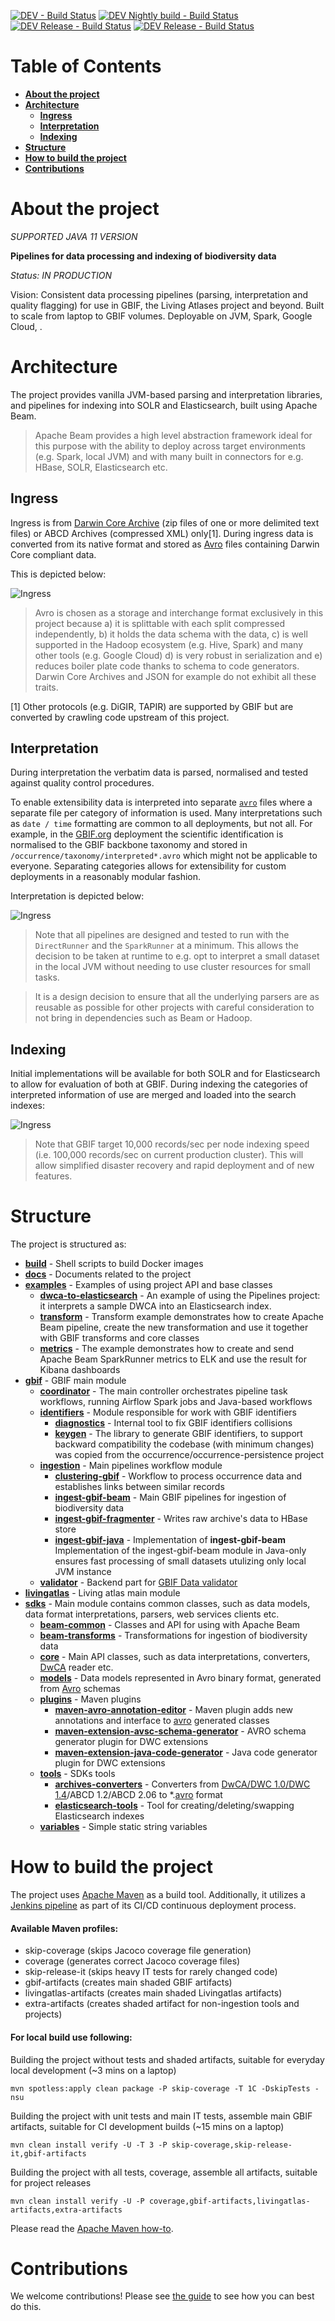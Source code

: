 [![DEV - Build Status](https://builds.gbif.org/job/pipelines/badge/icon?subject=DEV%20-%20Build%20Status&style=flat-square)](https://builds.gbif.org/job/pipelines)
[![DEV Nightly build - Build Status](https://builds.gbif.org/job/pipelines-nightly-build/badge/icon?subject=DEV%20Nightly%20build%20-%20Build%20Status&style=flat-square)](https://builds.gbif.org/job/pipelines-nightly-build/)
[![DEV Release - Build Status](https://builds.gbif.org/job/pipelines-master/badge/icon?subject=Release%20-%20Build%20Status&style=flat-square)](https://builds.gbif.org/job/pipelines-master/)
[![DEV Release - Build Status](https://builds.gbif.org/buildStatus/icon?job=pipelines-dev-smoke-testing&subject=DEV%20-%20Smoking%20tests%20status&style=flat-square)](https://builds.gbif.org/job/pipelines-dev-smoke-testing/)
<!--[![Coverage](https://sonar.gbif.org/api/project_badges/measure?project=org.gbif.pipelines%3Apipelines-parent&metric=coverage)](https://sonar.gbif.org/dashboard?id=org.gbif.pipelines%3Apipelines-parent)-->

# Table of Contents

- [**About the project**](#about-the-project)
- [**Architecture**](#architecture)
    - [**Ingress**](#ingress)
    - [**Interpretation**](#interpretation)
    - [**Indexing**](#indexing)
- [**Structure**](#structure)
- [**How to build the project**](#how-to-build-the-project)
- [**Contributions**](#contributions)

# About the project

*SUPPORTED JAVA 11 VERSION*

**Pipelines for data processing and indexing of biodiversity data**

_Status: IN PRODUCTION_

Vision: Consistent data processing pipelines (parsing, interpretation and quality flagging) for use in GBIF, the Living Atlases project and beyond.
Built to scale from laptop to GBIF volumes. Deployable on JVM, Spark, Google Cloud, <insert your favourite cloud provider here>.

# Architecture

The project provides vanilla JVM-based parsing and interpretation libraries, and pipelines for indexing into SOLR and Elasticsearch, built using Apache Beam.

> Apache Beam provides a high level abstraction framework ideal for this purpose with the ability to deploy across target environments (e.g. Spark, local JVM) and with many built in connectors for e.g. HBase, SOLR, Elasticsearch etc.

## Ingress

Ingress is from [Darwin Core Archive](https://www.tdwg.org/standards/dwc/) (zip files of one or more delimited text files) or ABCD Archives (compressed XML) only[1].
During ingress data is converted from its native format and stored as [Avro](https://avro.apache.org/docs/current/) files containing Darwin Core compliant data.

This is depicted below:

![Ingress](./docs/images/ingress.svg)

> Avro is chosen as a storage and interchange format exclusively in this project because a) it is splittable with each split compressed independently, b) it holds the data schema with the data, c) is well supported in the Hadoop ecosystem (e.g. Hive, Spark) and many other tools (e.g. Google Cloud) d) is very robust in serialization and e) reduces boiler plate code thanks to schema to code generators. Darwin Core Archives and JSON for example do not exhibit all these traits.

[1] Other protocols (e.g. DiGIR, TAPIR) are supported by GBIF but are converted by crawling code upstream of this project.

## Interpretation

During interpretation the verbatim data is parsed, normalised and tested against quality control procedures.

To enable extensibility data is interpreted into separate [`avro`](https://avro.apache.org/docs/current/) files where a separate file per category of information is used.  Many interpretations such as `date / time` formatting are common to all deployments, but not all.
For example, in the [GBIF.org](https://www.gbif.org) deployment the scientific identification is normalised to the GBIF backbone taxonomy and stored in `/occurrence/taxonomy/interpreted*.avro` which might not be applicable to everyone.
Separating categories allows for extensibility for custom deployments in a reasonably modular fashion.

Interpretation is depicted below:

![Ingress](./docs/images/interpret.svg)

> Note that all pipelines are designed and tested to run with the `DirectRunner` and the `SparkRunner` at a minimum.  This allows the decision to be taken at runtime to e.g. opt to interpret a small dataset in the local JVM without needing to use cluster resources for small tasks.

> It is a design decision to ensure that all the underlying parsers are as reusable as possible for other projects with careful consideration to not bring in dependencies such as Beam or Hadoop.

## Indexing

Initial implementations will be available for both SOLR and for Elasticsearch to allow for evaluation of both at GBIF.
During indexing the categories of interpreted information of use are merged and loaded into the search indexes:

![Ingress](./docs/images/index.svg)

> Note that GBIF target 10,000 records/sec per node indexing speed (i.e. 100,000 records/sec on current production cluster).  This will allow simplified disaster recovery and rapid deployment and of new features.

# Structure

The project is structured as:

- [**build**](./build) - Shell scripts to build Docker images
- [**docs**](./docs) - Documents related to the project
- [**examples**](./examples) - Examples of using project API and base classes
    - [**dwca-to-elasticsearch**](./examples/dwca-to-elasticsearch) - An example of using the Pipelines project: it interprets a sample DWCA into an Elasticsearch index.
    - [**transform**](./examples/transform) - Transform example demonstrates how to create Apache Beam pipeline, create the new transformation and use it together with GBIF transforms and core classes
    - [**metrics**](./examples/metrics) - The example demonstrates how to create and send Apache Beam SparkRunner metrics to ELK and use the result for Kibana dashboards
- [**gbif**](./gbif) - GBIF main module
    - [**coordinator**](./gbif/coordinator) - The main controller orchestrates pipeline task workflows, running Airflow Spark jobs and Java-based workflows
    - [**identifiers**](./gbif/identifiers) - Module responsible for work with GBIF identifiers
      - [**diagnostics**](./gbif/identifiers/diagnostics) - Internal tool to fix GBIF identifiers collisions
      - [**keygen**](./gbif/identifiers/keygen) - The library to generate GBIF identifiers, to support backward compatibility the codebase (with minimum changes) was copied from the occurrence/occurrence-persistence project
    - [**ingestion**](./gbif/ingestion) - Main pipelines workflow module
      - [**clustering-gbif**](./gbif/ingestion/clustering-gbif) - Workflow to process occurrence data and establishes links between similar records
      - [**ingest-gbif-beam**](./gbif/ingestion/ingest-gbif-beam) - Main GBIF pipelines for ingestion of biodiversity data
      - [**ingest-gbif-fragmenter**](./gbif/ingestion/ingest-gbif-fragmenter) - Writes raw archive's data to HBase store
      - [**ingest-gbif-java**](./gbif/ingestion/ingest-gbif-java) - Implementation of **ingest-gbif-beam** Implementation of the ingest-gbif-beam module in Java-only ensures fast processing of small datasets utulizing only local JVM instance
    - [**validator**](./gbif/validator) - Backend part for [GBIF Data validator](https://www.gbif.org/tools/data-validator)
- [**livingatlas**](./livingatlas) - Living atlas main module
- [**sdks**](./sdks) - Main module contains common classes, such as data models, data format interpretations, parsers, web services clients etc.
    - [**beam-common**](./sdks/beam-common) - Classes and API for using with Apache Beam
    - [**beam-transforms**](./sdks/beam-transforms) - Transformations for ingestion of biodiversity data
    - [**core**](./sdks/core) - Main API classes, such as data interpretations, converters, [DwCA](https://www.tdwg.org/standards/dwc/) reader etc.
    - [**models**](./sdks/models) - Data models represented in Avro binary format, generated from [Avro](https://avro.apache.org/docs/current/) schemas
    - [**plugins**](./sdks/plugins) - Maven plugins
      - [**maven-avro-annotation-editor**](./sdks/plugins/maven-avro-annotation-editor) - Maven plugin adds new annotations and interface to [avro](https://avro.apache.org/docs/current/) generated classes
      - [**maven-extension-avsc-schema-generator**](./sdks/plugins/maven-extension-avsc-schema-generator) - AVRO schema generator plugin for DWC extensions
      - [**maven-extension-java-code-generator**](./sdks/plugins/maven-extension-java-code-generator) - Java code generator plugin for DWC extensions
    - [**tools**](./sdks/tools) - SDKs tools
      - [**archives-converters**](./sdks/tools/archives-converters) - Converters from [DwCA/DWC 1.0/DWC 1.4](https://www.tdwg.org/standards/dwc/)/ABCD 1.2/ABCD 2.06 to *.[avro](https://avro.apache.org/docs/current/) format
      - [**elasticsearch-tools**](./sdks/tools/elasticsearch-tools) - Tool for creating/deleting/swapping Elasticsearch indexes
    - [**variables**](./sdks/variables) - Simple static string variables

# How to build the project

The project uses [Apache Maven](https://maven.apache.org/) as a build tool. Additionally, it utilizes a [Jenkins pipeline](Jenkinsfile) as part of its CI/CD continuous deployment process.

#### Available Maven profiles:
- skip-coverage (skips Jacoco coverage file generation)
- coverage (generates correct Jacoco coverage files)
- skip-release-it (skips heavy IT tests for rarely changed code)
- gbif-artifacts (creates main shaded GBIF artifacts)
- livingatlas-artifacts (creates main shaded Livingatlas artifacts)
- extra-artifacts (creates shaded artifact for non-ingestion tools and projects)

#### For local build use following:

Building the project without tests and shaded artifacts, suitable for everyday local development (~3 mins on a laptop)
```shell
mvn spotless:apply clean package -P skip-coverage -T 1C -DskipTests -nsu
```

Building the project with unit tests and main IT tests, assemble main GBIF artifacts, suitable for CI development builds (~15 mins on a laptop)
```shell
mvn clean install verify -U -T 3 -P skip-coverage,skip-release-it,gbif-artifacts
```

Building the project with all tests, coverage, assemble all artifacts, suitable for project releases 
```shell
mvn clean install verify -U -P coverage,gbif-artifacts,livingatlas-artifacts,extra-artifacts
```

Please read the [Apache Maven how-to](https://maven.apache.org/run.html).

# Contributions

We welcome contributions! Please see [the guide](./CONTRIBUTING.md) to see how you can best do this.
